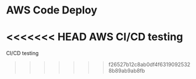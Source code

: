 AWS Code Deploy
=============

<<<<<<< HEAD
AWS CI/CD testing
=======
CI/CD testing
>>>>>>> f26527b12c8ab0df4f63190925328b89ab9ab8fb
